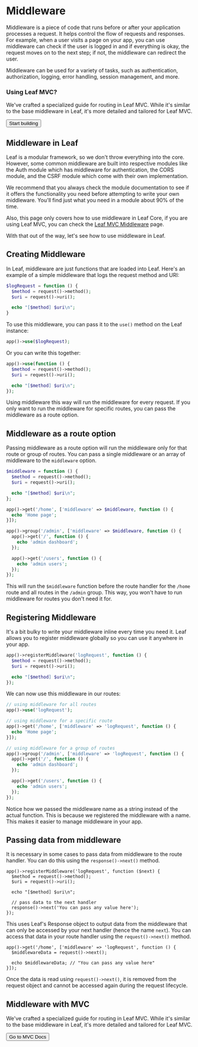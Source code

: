 # Middleware

<!-- markdownlint-disable no-inline-html -->

<script setup>
import VideoModal from '@theme/components/shared/VideoModal.vue';
import Button from '@theme/components/shared/Button.vue';
</script>

Middleware is a piece of code that runs before or after your application processes a request. It helps control the flow of requests and responses. For example, when a user visits a page on your app, you can use middleware can check if the user is logged in and if everything is okay, the request moves on to the next step; if not, the middleware can redirect the user.

Middleware can be used for a variety of tasks, such as authentication, authorization, logging, error handling, session management, and more.

<div
    class="w-full relative text-white overflow-hidden rounded-3xl flex shadow-lg sm:max-w-[50%]"
>
    <div
        class="w-full flex md:flex-col bg-gradient-to-br from-pink-500 to-rose-500"
    >
        <div
            class="sm:flex-none md:w-auto md:flex-auto flex flex-col items-start relative z-10 p-6"
        >
            <h3 class="text-xl font-semibold mb-2 text-shadow !mt-0">
                Using Leaf MVC?
            </h3>
            <p class="font-medium text-rose-100 text-shadow mb-4">
                We've crafted a specialized guide for routing in Leaf MVC. While it's similar to the base middleware in Leaf, it's more detailed and tailored for Leaf MVC.
            </p>
            <Button
                as="a"
                href="/docs/routing/middleware/mvc"
                class="mt-auto bg-rose-900 hover:!bg-rose-900 !text-white bg-opacity-50 hover:bg-opacity-75 transition-colors duration-200 rounded-xl font-bold py-2 px-4 inline-flex"
                >Start building</Button
            >
        </div>
        <!-- <div
            class="relative md:pl-6 xl:pl-8 hidden sm:block"
        >
            Hello
        </div> -->
    </div>
    <div
        class="absolute bottom-0 left-0 right-0 h-20 bg-gradient-to-t from-rose-500 hidden sm:block"
    ></div>
</div>

## Middleware in Leaf

Leaf is a modular framework, so we don't throw everything into the core. However, some common middleware are built into respective modules like the Auth module which has middleware for authentication, the CORS module, and the CSRF module which come with their own implementation.

We recommend that you always check the module documentation to see if it offers the functionality you need before attempting to write your own middleware. You'll find just what you need in a module about 90% of the time.

Also, this page only covers how to use middleware in Leaf Core, if you are using Leaf MVC, you can check the [Leaf MVC Middleware](/docs/routing/middleware/mvc) page.

With that out of the way, let's see how to use middleware in Leaf.

## Creating Middleware

In Leaf, middleware are just functions that are loaded into Leaf. Here's an example of a simple middleware that logs the request method and URI:

```php
$logRequest = function () {
  $method = request()->method();
  $uri = request()->uri();

  echo "[$method] $uri\n";
}
```

To use this middleware, you can pass it to the `use()` method on the Leaf instance:

```php
app()->use($logRequest);
```

Or you can write this together:

```php
app()->use(function () {
  $method = request()->method();
  $uri = request()->uri();

  echo "[$method] $uri\n";
});
```

Using middleware this way will run the middleware for every request. If you only want to run the middleware for specific routes, you can pass the middleware as a route option.

## Middleware as a route option

Passing middleware as a route option will run the middleware only for that route or group of routes. You can pass a single middleware or an array of middleware to the `middleware` option.

```php
$middleware = function () {
  $method = request()->method();
  $uri = request()->uri();

  echo "[$method] $uri\n";
};

app()->get('/home', ['middleware' => $middleware, function () {
  echo 'Home page';
}]);

app()->group('/admin', ['middleware' => $middleware, function () {
  app()->get('/', function () {
    echo 'admin dashboard';
  });

  app()->get('/users', function () {
    echo 'admin users';
  });
});
```

This will run the `$middleware` function before the route handler for the `/home` route and all routes in the `/admin` group. This way, you won't have to run middleware for routes you don't need it for.

## Registering Middleware

It's a bit bulky to write your middleware inline every time you need it. Leaf allows you to register middleware globally so you can use it anywhere in your app.

```php
app()->registerMiddleware('logRequest', function () {
  $method = request()->method();
  $uri = request()->uri();

  echo "[$method] $uri\n";
});
```

We can now use this middleware in our routes:

```php
// using middleware for all routes
app()->use('logRequest');

// using middleware for a specific route
app()->get('/home', ['middleware' => 'logRequest', function () {
  echo 'Home page';
}]);

// using middleware for a group of routes
app()->group('/admin', ['middleware' => 'logRequest', function () {
  app()->get('/', function () {
    echo 'admin dashboard';
  });

  app()->get('/users', function () {
    echo 'admin users';
  });
});
```

Notice how we passed the middleware name as a string instead of the actual function. This is because we registered the middleware with a name. This makes it easier to manage middleware in your app.

## Passing data from middleware

It is necessary in some cases to pass data from middleware to the route handler. You can do this using the `response()->next()` method.

```php{8}
app()->registerMiddleware('logRequest', function ($next) {
  $method = request()->method();
  $uri = request()->uri();

  echo "[$method] $uri\n";

  // pass data to the next handler
  response()->next('You can pass any value here');
});
```

This uses Leaf's Response object to output data from the middleware that can only be accessed by your next handler (hence the name `next`). You can access that data in your route handler using the `request()->next()` method.

```php{2}
app()->get('/home', ['middleware' => 'logRequest', function () {
  $middlewareData = request()->next();

  echo $middlewareData; // "You can pass any value here"
}]);
```

Once the data is read using `request()->next()`, it is removed from the request object and cannot be accessed again during the request lifecycle.

## Middleware with MVC

We've crafted a specialized guide for routing in Leaf MVC. While it's similar to the base middleware in Leaf, it's more detailed and tailored for Leaf MVC.

<Button
    as="a"
    href="/docs/routing/middleware/mvc"
    class="!text-white bg-opacity-50 hover:bg-opacity-75 transition-colors duration-200 rounded-xl font-bold py-2 px-4 inline-flex"
    >Go to MVC Docs</Button>
